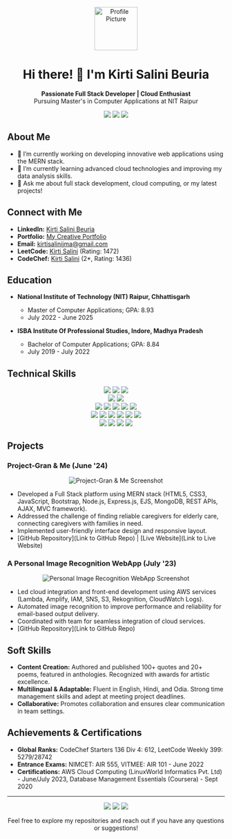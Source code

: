 <!-- Header -->
<p align="center">
  <img src="https://placeimg.com/200/200/people" alt="Profile Picture" width="100" height="100" />
</p>

<h1 align="center">Hi there! 👋 I'm Kirti Salini Beuria</h1>

<p align="center">
  <b>Passionate Full Stack Developer | Cloud Enthusiast</b>
  <br />
  Pursuing Master's in Computer Applications at NIT Raipur
</p>

<!-- Contact and Social Media Links -->
<p align="center">
  <a href="https://www.linkedin.com/in/kirti-salini-beuria" target="_blank"><img src="https://img.shields.io/badge/LinkedIn-Profile-blue?style=flat&logo=linkedin" /></a>
  <a href="https://my-creative-repository.onrender.com" target="_blank"><img src="https://img.shields.io/badge/Portfolio-Website-green?style=flat&logo=react" /></a>
  <a href="mailto:kirtisalinijma@gmail.com"><img src="https://img.shields.io/badge/Email-Contact-red?style=flat&logo=gmail" /></a>
</p>

<!-- About Me -->
## About Me

- 🔭 I’m currently working on developing innovative web applications using the MERN stack.
- 🌱 I’m currently learning advanced cloud technologies and improving my data analysis skills.
- 💬 Ask me about full stack development, cloud computing, or my latest projects!

<!-- Connect with Me -->
## Connect with Me

- **LinkedIn:** [Kirti Salini Beuria](https://www.linkedin.com/in/kirti-salini-beuria)
- **Portfolio:** [My Creative Portfolio](https://my-creative-repository.onrender.com)
- **Email:** kirtisalinijma@gmail.com
- **LeetCode:** [Kirti Salini](https://leetcode.com/kirtisalini) (Rating: 1472)
- **CodeChef:** [Kirti Salini](https://codechef.com/users/kirti%20salini) (2*, Rating: 1436)

<!-- Education -->
## Education

- **National Institute of Technology (NIT) Raipur, Chhattisgarh**
  - Master of Computer Applications; GPA: 8.93
  - July 2022 - June 2025

- **ISBA Institute Of Professional Studies, Indore, Madhya Pradesh**
  - Bachelor of Computer Applications; GPA: 8.84
  - July 2019 - July 2022

<!-- Technical Skills with UI -->
## Technical Skills

<p align="center">
  <img src="https://img.shields.io/badge/Java-Expert-orange" />
  <img src="https://img.shields.io/badge/Python-Advanced-blue" />
  <img src="https://img.shields.io/badge/ORACLE%20PL%2FSQL-Advanced-red" />
  <br />
  <img src="https://img.shields.io/badge/numpy-Proficient-yellow" />
  <img src="https://img.shields.io/badge/pandas-Proficient-yellow" />
  <br />
  <img src="https://img.shields.io/badge/HTML5-Expert-orange" />
  <img src="https://img.shields.io/badge/CSS-Expert-orange" />
  <img src="https://img.shields.io/badge/JavaScript-Advanced-blue" />
  <img src="https://img.shields.io/badge/React%20JS-Advanced-blue" />
  <img src="https://img.shields.io/badge/Bootstrap-Advanced-blue" />
  <br />
  <img src="https://img.shields.io/badge/Node.js-Advanced-blue" />
  <img src="https://img.shields.io/badge/Express-Advanced-blue" />
  <img src="https://img.shields.io/badge/EJS-Proficient-yellow" />
  <img src="https://img.shields.io/badge/REST-Proficient-yellow" />
  <img src="https://img.shields.io/badge/MongoDB-Proficient-yellow" />
  <img src="https://img.shields.io/badge/SQL-Proficient-yellow" />
  <br />
  <img src="https://img.shields.io/badge/AWS%20Cloud-Advanced-blue" />
  <img src="https://img.shields.io/badge/Docker-Basics-blue" />
  <img src="https://img.shields.io/badge/Git-Advanced-blue" />
  <img src="https://img.shields.io/badge/VSCode-Advanced-blue" />
</p>

<!-- Projects -->
## Projects

### Project-Gran & Me (June '24)

<p align="center">
  <img src="https://via.placeholder.com/800x400" alt="Project-Gran & Me Screenshot" />
</p>

- Developed a Full Stack platform using MERN stack (HTML5, CSS3, JavaScript, Bootstrap, Node.js, Express.js, EJS, MongoDB, REST APIs, AJAX, MVC framework).
- Addressed the challenge of finding reliable caregivers for elderly care, connecting caregivers with families in need.
- Implemented user-friendly interface design and responsive layout.
- [GitHub Repository](Link to GitHub Repo) | [Live Website](Link to Live Website)

### A Personal Image Recognition WebApp (July '23)

<p align="center">
  <img src="https://via.placeholder.com/800x400" alt="Personal Image Recognition WebApp Screenshot" />
</p>

- Led cloud integration and front-end development using AWS services (Lambda, Amplify, IAM, SNS, S3, Rekognition, CloudWatch Logs).
- Automated image recognition to improve performance and reliability for email-based output delivery.
- Coordinated with team for seamless integration of cloud services.
- [GitHub Repository](Link to GitHub Repo)

<!-- Soft Skills -->
## Soft Skills

- **Content Creation:** Authored and published 100+ quotes and 20+ poems, featured in anthologies. Recognized with awards for artistic excellence.
- **Multilingual & Adaptable:** Fluent in English, Hindi, and Odia. Strong time management skills and adept at meeting project deadlines.
- **Collaborative:** Promotes collaboration and ensures clear communication in team settings.

<!-- Achievements & Certifications -->
## Achievements & Certifications

- **Global Ranks:** CodeChef Starters 136 Div 4: 612, LeetCode Weekly 399: 5279/28742
- **Entrance Exams:** NIMCET: AIR 555, VITMEE: AIR 101 - June 2022
- **Certifications:** AWS Cloud Computing (LinuxWorld Informatics Pvt. Ltd) - June/July 2023, Database Management Essentials (Coursera) - Sept 2020

---

<p align="center">
  <img src="https://img.shields.io/github/followers/kirti-salini?style=social" />
  <img src="https://img.shields.io/github/stars/kirti-salini?style=social" />
  <img src="https://komarev.com/ghpvc/?username=kirti-salini&label=Profile%20Views&color=blue&style=flat" />
</p>

<p align="center">
  Feel free to explore my repositories and reach out if you have any questions or suggestions!
</p>
